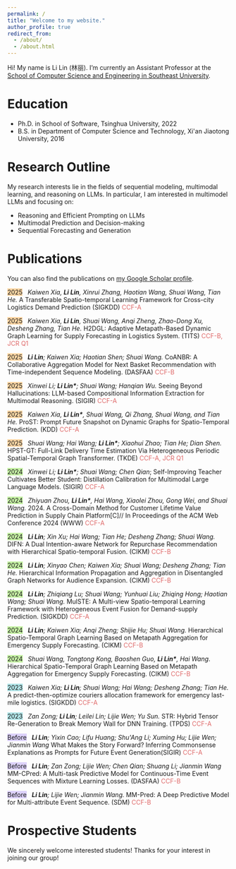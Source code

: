 ```yaml
---
permalink: /
title: "Welcome to my website."
author_profile: true
redirect_from: 
  - /about/
  - /about.html
---
```


Hi! My name is Li Lin (林丽). I’m currently an Assistant Professor at the [School of Computer Science and Engineering in Southeast University](https://cse.seu.edu.cn/).


Education
======
* Ph.D. in School of Software, Tsinghua University, 2022
* B.S. in Department of Computer Science and Technology, Xi'an Jiaotong University, 2016


Research Outline
======
My research interests lie in the fields of sequential modeling, multimodal learning, and reasoning on LLMs.
In particular, I am interested in multimodel LLMs and focusing on:
* Reasoning and Efficient Prompting on LLMs
* Multimodal Prediction and Decision-making
* Sequential Forecasting and Generation

Publications
======
You can also find the publications on <a href="{{site.author.googlescholar}}">my Google Scholar profile</a>.

<span style="background-color: #ffd6a4;">2025</span> &nbsp; _Kaiwen Xia, **Li Lin**, Xinrui Zhang, Haotian Wang, Shuai Wang, Tian He._ A Transferable Spatio-temporal Learning Framework for Cross-city Logistics Demand Prediction (SIGKDD) <span style="color: #df6a6a">CCF-A</span>

<span style="background-color: #ffd6a4;">2025</span> &nbsp; _Kaiwen Xia, **Li Lin**, Shuai Wang, Anqi Zheng, Zhao-Dong Xu, Desheng Zhang, Tian He._ H2DGL: Adaptive Metapath-Based Dynamic Graph Learning for Supply Forecasting in Logistics System. (TITS) <span style="color: #df6a6a">CCF-B, JCR Q1</span>

<span style="background-color: #ffd6a4;">2025</span> &nbsp; _**Li Lin**; Kaiwen Xia; Haotian Shen; Shuai Wang._ CoANBR: A Collaborative Aggregation Model for Next Basket Recommendation with Time-independent Sequence Modeling. (DASFAA) <span style="color: #df6a6a">CCF-B</span>

<span style="background-color: #ffd6a4;">2025</span> &nbsp; _Xinwei Li; **Li Lin\***; Shuai Wang; Hanqian Wu._ Seeing Beyond Hallucinations: LLM-based Compositional Information Extraction for Multimodal Reasoning. (SIGIR) <span style="color: #df6a6a">CCF-A</span>

<span style="background-color: #ffd6a4;">2025</span> &nbsp;  _Kaiwen Xia, **Li Lin\***, Shuai Wang, Qi Zhang, Shuai Wang, and Tian He._ ProST: Prompt Future Snapshot on Dynamic Graphs for Spatio-Temporal Prediction. (KDD) <span style="color: #df6a6a">CCF-A</span>

<span style="background-color: #ffd6a4;">2025</span> &nbsp; _Shuai Wang; Hai Wang; **Li Lin\***; Xiaohui Zhao; Tian He; Dian Shen._ HPST-GT: Full-Link Delivery Time Estimation Via Heterogeneous Periodic Spatial-Temporal Graph Transformer. (TKDE) <span style="color: #df6a6a">CCF-A, JCR Q1</span>

<span style="background-color: #c5f0a4;">2024</span> &nbsp; _Xinwei Li; **Li Lin\***; Shuai Wang; Chen Qian_; Self-Improving Teacher Cultivates Better Student: Distillation Calibration for Multimodal Large Language Models. (SIGIR) <span style="color: #df6a6a">CCF-A</span>

<span style="background-color: #c5f0a4;">2024</span> &nbsp; _Zhiyuan Zhou, **Li Lin\***, Hai Wang, Xiaolei Zhou, Gong Wei, and Shuai Wang._ 2024. A Cross-Domain Method for Customer Lifetime Value Prediction in Supply Chain Platform[C]// In Proceedings of the ACM Web Conference 2024 (WWW) <span style="color: #df6a6a">CCF-A</span>

<span style="background-color: #c5f0a4;">2024</span> &nbsp; _**Li Lin**; Xin Xu; Hai Wang; Tian He; Desheng Zhang; Shuai Wang._ DIFN: A Dual Intention-aware Network for Repurchase Recommendation with Hierarchical Spatio-temporal Fusion. (CIKM) <span style="color: #df6a6a">CCF-B</span>

<span style="background-color: #c5f0a4;">2024</span> &nbsp; _**Li Lin**; Xinyao Chen; Kaiwen Xia; Shuai Wang; Desheng Zhang; Tian He._ Hierarchical Information Propagation and Aggregation in Disentangled Graph Networks for Audience Expansion. (CIKM) <span style="color: #df6a6a">CCF-B</span>

<span style="background-color: #c5f0a4;">2024</span> &nbsp; _**Li Lin**; Zhiqiang Lu; Shuai Wang; Yunhuai Liu; Zhiqing Hong; Haotian Wang; Shuai Wang._ MulSTE: A Multi-view Spatio-temporal Learning Framework with Heterogeneous Event Fusion for Demand-supply Prediction. (SIGKDD) <span style="color: #df6a6a">CCF-A</span>

<span style="background-color: #c5f0a4;">2024</span> &nbsp; _**Li Lin**; Kaiwen Xia; Anqi Zheng; Shijie Hu; Shuai Wang._ Hierarchical Spatio-Temporal Graph Learning Based on Metapath Aggregation for Emergency Supply Forecasting. (CIKM) <span style="color: #df6a6a">CCF-B</span>

<span style="background-color: #c5f0a4;">2024</span> &nbsp; _Shuai Wang, Tongtong Kong, Baoshen Guo, **Li Lin\***, Hai Wang_. Hierarchical Spatio-Temporal Graph Learning Based on Metapath Aggregation for Emergency Supply Forecasting. (CIKM) <span style="color: #df6a6a">CCF-B</span>

<span style="background-color: #b1e4e7;">2023</span> &nbsp; _Kaiwen Xia; **Li Lin**; Shuai Wang; Hai Wang; Desheng Zhang; Tian He._ A predict-then-optimize couriers allocation framework for emergency last-mile logistics. (SIGKDD) <span style="color: #df6a6a">CCF-A</span>

<span style="background-color: #b1e4e7;">2023</span> &nbsp; _Zan Zong; **Li Lin**; Leilei Lin; Lijie Wen; Yu Sun._ STR: Hybrid Tensor Re-Generation to Break Memory Wall for DNN Training. (TPDS) <span style="color: #df6a6a">CCF-A</span>

<span style="background-color: #dcd1fa;">Before</span> &nbsp; _**Li Lin**; Yixin Cao; Lifu Huang; Shu'Ang Li; Xuming Hu; Lijie Wen; Jianmin Wang_ What Makes the Story Forward? Inferring Commonsense Explanations as Prompts for Future Event Generation(SIGIR) <span style="color: #df6a6a">CCF-A</span>

<span style="background-color: #dcd1fa;">Before</span> &nbsp; _**Li Lin**; Zan Zong; Lijie Wen; Chen Qian; Shuang Li; Jianmin Wang_ MM-CPred: A Multi-task Predictive Model for Continuous-Time Event Sequences with Mixture Learning Losses. (DASFAA) <span style="color: #df6a6a">CCF-B</span>

<span style="background-color: #dcd1fa;">Before</span> &nbsp; _**Li Lin**; Lijie Wen; Jianmin Wang._ MM-Pred: A Deep Predictive Model for Multi-attribute Event Sequence. (SDM) <span style="color: #df6a6a">CCF-B</span>

Prospective Students
======
We sincerely welcome interested students!
Thanks for your interest in joining our group!
